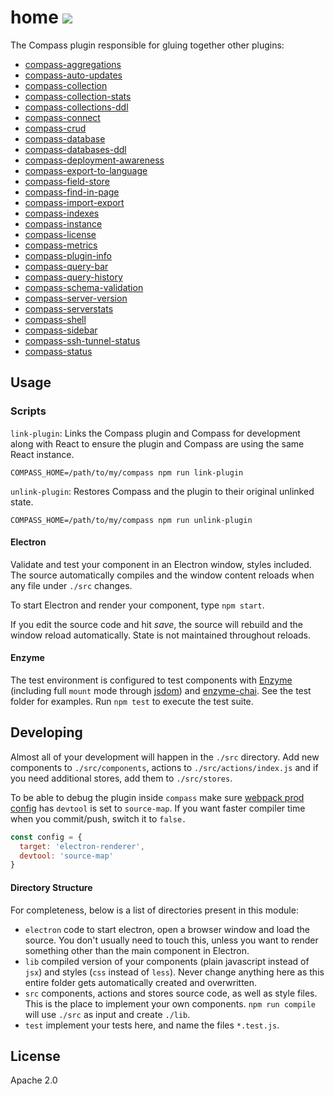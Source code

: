 # home [![][travis_img]][travis_url]

The Compass plugin responsible for gluing together other plugins:

- [compass-aggregations][compass-aggregations]
- [compass-auto-updates][compass-auto-updates]
- [compass-collection][compass-collection]
- [compass-collection-stats][compass-collection-stats]
- [compass-collections-ddl][compass-collections-ddl]
- [compass-connect][compass-connect]
- [compass-crud][compass-crud]
- [compass-database][compass-database]
- [compass-databases-ddl][compass-databases-ddl]
- [compass-deployment-awareness][compass-deployment-awareness]
- [compass-export-to-language][compass-export-to-language]
- [compass-field-store][compass-field-store]
- [compass-find-in-page][compass-find-in-page]
- [compass-import-export][compass-import-export]
- [compass-indexes][compass-indexes]
- [compass-instance][compass-instance]
- [compass-license][compass-license]
- [compass-metrics][compass-metrics]
- [compass-plugin-info][compass-plugin-info]
- [compass-query-bar][compass-query-bar]
- [compass-query-history][compass-query-history]
- [compass-schema-validation][compass-schema-validation]
- [compass-server-version][compass-server-version]
- [compass-serverstats][compass-serverstats]
- [compass-shell][compass-shell]
- [compass-sidebar][compass-sidebar]
- [compass-ssh-tunnel-status][compass-ssh-tunnel-status]
- [compass-status][compass-status]

## Usage

### Scripts

`link-plugin`: Links the Compass plugin and Compass for development along with React to ensure the
  plugin and Compass are using the same React instance.

```shell
COMPASS_HOME=/path/to/my/compass npm run link-plugin
```

`unlink-plugin`: Restores Compass and the plugin to their original unlinked state.

```shell
COMPASS_HOME=/path/to/my/compass npm run unlink-plugin
```

#### Electron

Validate and test your component in an Electron window, styles included. The source automatically
compiles and the window content reloads when any file under `./src` changes.

To start Electron and render your component, type `npm start`.

If you edit the source code and hit _save_, the source will rebuild and the window reload
automatically. State is not maintained throughout reloads.

#### Enzyme

The test environment is configured to test components with [Enzyme][enzyme] (including full `mount` mode through [jsdom][jsdom]) and [enzyme-chai][enzyme-chai]. See the test folder for examples. Run `npm test` to execute the test suite.

## Developing

Almost all of your development will happen in the `./src` directory. Add new components to `./src/components`, actions to `./src/actions/index.js` and if you need additional stores, add them to `./src/stores`.

To be able to debug the plugin inside `compass` make sure [webpack prod config](./config/webpack.prod.config.js) has `devtool` is set to `source-map`. If you want faster compiler time when you commit/push, switch it to `false.`

```js
const config = {
  target: 'electron-renderer',
  devtool: 'source-map'
}
```

#### Directory Structure

For completeness, below is a list of directories present in this module:

- `electron` code to start electron, open a browser window and load the source.
  You don't usually need to touch this, unless you want to render something other
  than the main component in Electron.
- `lib` compiled version of your components (plain javascript instead of `jsx`) and
  styles (`css` instead of `less`). Never change anything here as this entire folder
  gets automatically created and overwritten.
- `src` components, actions and stores source code, as well as style files. This is the
  place to implement your own components. `npm run compile` will use `./src` as input
  and create `./lib`.
- `test` implement your tests here, and name the files `*.test.js`.

## License

Apache 2.0

[travis_img]: https://travis-ci.org/mongodb-js/compass-home.svg?branch=master
[travis_url]: https://travis-ci.org/mongodb-js/compass-home
[react-storybook]: https://github.com/kadirahq/react-storybook
[enzyme]: http://airbnb.io/enzyme/
[enzyme-chai]: https://github.com/producthunt/chai-enzyme
[jsdom]: https://github.com/tmpvar/jsdom
[compass-aggregations]: https://github.com/mongodb-js/compass-aggregations
[compass-auto-updates]: https://github.com/mongodb-js/compass-auto-updates
[compass-collection]: https://github.com/mongodb-js/compass-collection
[compass-collection-stats]: https://github.com/mongodb-js/compass-collection-stats
[compass-collections-ddl]: https://github.com/mongodb-js/compass-collections-ddl
[compass-connect]: https://github.com/mongodb-js/compass-connect
[compass-crud]: https://github.com/mongodb-js/compass-crud
[compass-database]: https://github.com/mongodb-js/compass-database
[compass-databases-ddl]: https://github.com/mongodb-js/compass-databases-ddl
[compass-deployment-awareness]: https://github.com/mongodb-js/compass-deployment-awareness
[compass-export-to-language]: https://github.com/mongodb-js/compass-export-to-language
[compass-field-store]: https://github.com/mongodb-js/compass-field-store
[compass-find-in-page]: https://github.com/mongodb-js/compass-find-in-page
[compass-import-export]: https://github.com/mongodb-js/compass-import-export
[compass-indexes]: https://github.com/mongodb-js/compass-indexes
[compass-instance]: https://github.com/mongodb-js/compass-instance
[compass-license]: https://github.com/mongodb-js/compass-license
[compass-metrics]: https://github.com/mongodb-js/compass-metrics
[compass-plugin-info]: https://github.com/mongodb-js/compass-plugin-info
[compass-query-bar]: https://github.com/mongodb-js/compass-query-bar
[compass-query-history]: https://github.com/mongodb-js/compass-query-history
[compass-schema-validation]: https://github.com/mongodb-js/compass-schema-validation
[compass-server-version]: https://github.com/mongodb-js/compass-server-version
[compass-serverstats]: https://github.com/mongodb-js/compass-serverstats
[compass-shell]: https://github.com/mongodb-js/mongosh/tree/master/packages/compass-shell
[compass-sidebar]: https://github.com/mongodb-js/compass-sidebar
[compass-ssh-tunnel-status]: https://github.com/mongodb-js/compass-ssh-tunnel-status
[compass-status]: https://github.com/mongodb-js/compass-status